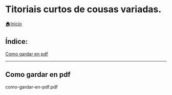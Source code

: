 # Titoriais curtos de cousas variadas.

[🏠Inicio](../../README.md)

## Índice:
 [Como gardar en pdf](indicepdfs.md#como-gardar-en-pdf)

------

## Como gardar en pdf
como-gardar-en-pdf.pdf
